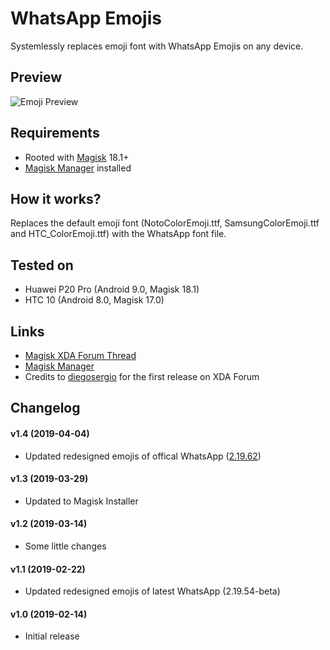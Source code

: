# WhatsApp Emojis

Systemlessly replaces emoji font with WhatsApp Emojis on any device.

## Preview
![Emoji Preview](https://imgur.com/GSMXoLV.png)

## Requirements
- Rooted with [Magisk](https://forum.xda-developers.com/apps/magisk/official-magisk-v7-universal-systemless-t3473445) 18.1+
- [Magisk Manager](https://github.com/topjohnwu/MagiskManager/releases/) installed

## How it works?
Replaces the default emoji font (NotoColorEmoji.ttf, SamsungColorEmoji.ttf and HTC_ColorEmoji.ttf) with the WhatsApp font file.

## Tested on
- Huawei P20 Pro (Android 9.0, Magisk 18.1)
- HTC 10 (Android 8.0, Magisk 17.0)

## Links
- [Magisk XDA Forum Thread](https://forum.xda-developers.com/apps/magisk/official-magisk-v7-universal-systemless-t3473445)
- [Magisk Manager](https://github.com/topjohnwu/MagiskManager/releases/)
- Credits to [diegosergio](https://forum.xda-developers.com/member.php?u=9626761) for the first release on XDA Forum

## Changelog
#### v1.4 (2019-04-04)
- Updated redesigned emojis of offical WhatsApp ([2.19.62](https://emojipedia.org/whatsapp/2.19.62/changed/))
#### v1.3 (2019-03-29)
- Updated to Magisk Installer
#### v1.2 (2019-03-14)
- Some little changes
#### v1.1 (2019-02-22)
- Updated redesigned emojis of latest WhatsApp (2.19.54-beta)
#### v1.0 (2019-02-14)
- Initial release
